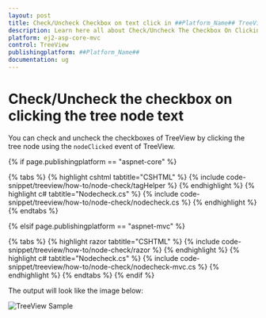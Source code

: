 ```yaml
---
layout: post
title: Check/Uncheck Checkbox on text click in ##Platform_Name## TreeView Control | Syncfusion
description: Learn here all about Check/Uncheck The Checkbox On Clicking The Tree Node Text in Syncfusion ##Platform_Name## TreeView control of syncfusion and more.
platform: ej2-asp-core-mvc
control: TreeView
publishingplatform: ##Platform_Name##
documentation: ug
---
```


# Check/Uncheck the checkbox on clicking the tree node text

You can check and uncheck the checkboxes of TreeView by clicking the tree node using the `nodeClicked` event of TreeView.

{% if page.publishingplatform == "aspnet-core" %}

{% tabs %}
{% highlight cshtml tabtitle="CSHTML" %}
{% include code-snippet/treeview/how-to/node-check/tagHelper %}
{% endhighlight %}
{% highlight c# tabtitle="Nodecheck.cs" %}
{% include code-snippet/treeview/how-to/node-check/nodecheck.cs %}
{% endhighlight %}
{% endtabs %}

{% elsif page.publishingplatform == "aspnet-mvc" %}

{% tabs %}
{% highlight razor tabtitle="CSHTML" %}
{% include code-snippet/treeview/how-to/node-check/razor %}
{% endhighlight %}
{% highlight c# tabtitle="Nodecheck.cs" %}
{% include code-snippet/treeview/how-to/node-check/nodecheck-mvc.cs %}
{% endhighlight %}
{% endtabs %}
{% endif %}



The output will look like the image below:

![TreeView Sample](../images/node-check.PNG)